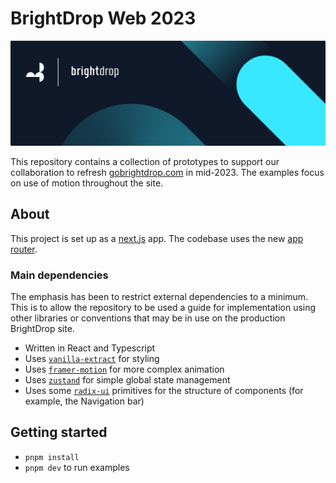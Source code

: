 # BrightDrop Web 2023

![BrightDrop and Moving Brands](documentation/banner.png)

This repository contains a collection of prototypes to support our collaboration to refresh [gobrightdrop.com](https://gobrightdrop.com) in mid-2023. The examples focus on use of motion throughout the site.

## About
This project is set up as a [next.js](https://nextjs.org/) app. The codebase uses the new [app router](https://nextjs.org/docs/app).

### Main dependencies
The emphasis has been to restrict external dependencies to a minimum. This is to allow the repository to be used a guide for implementation using other libraries or conventions that may be in use on the production BrightDrop site.

* Written in React and Typescript
* Uses [`vanilla-extract`](https://vanilla-extract.style/) for styling
* Uses [`framer-motion`](https://www.framer.com/motion/) for more complex animation
* Uses [`zustand`](https://github.com/pmndrs/zustand) for simple global state management
* Uses some [`radix-ui`](radix-ui.com) primitives for the structure of components (for example, the Navigation bar)

## Getting started
* `pnpm install`
* `pnpm dev` to run examples
